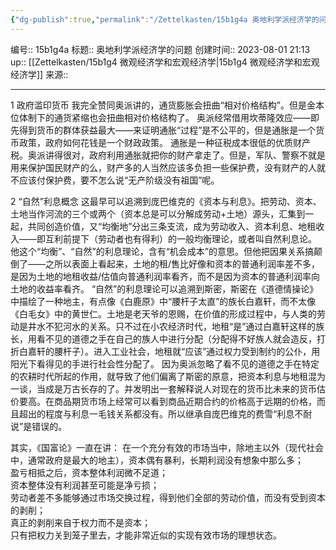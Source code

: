 ```yaml
---
{"dg-publish":true,"permalink":"/Zettelkasten/15b1g4a 奥地利学派经济学的问题/","dgPassFrontmatter":true}
---
```


编号:: 15b1g4a
标题:: 奥地利学派经济学的问题
创建时间:: 2023-08-01 21:13
up:: [[Zettelkasten/15b1g4 微观经济学和宏观经济学\|15b1g4 微观经济学和宏观经济学]]
来源:: 

---
1 政府滥印货币
我完全赞同奥派讲的，通货膨胀会扭曲“相对价格结构”。但是金本位体制下的通货紧缩也会扭曲相对价格结构了。
奥派经常借用坎蒂隆效应——即先得到货币的群体获益最大——来证明通胀“过程”是不公平的，但是通胀是一个货币政策，政府如何花钱是一个财政政策。
通胀是一种征税成本很低的优质财产税。奥派讲得很对，政府利用通胀就把你的财产拿走了。但是，军队、警察不就是用来保护国民财产的么，财产多的人当然应该多负担一些保护费，没有财产的人就不应该付保护费，要不怎么说“无产阶级没有祖国”呢。

2 “自然”利息概念
这最早可以追溯到庞巴维克的《资本与利息》。把劳动、资本、土地当作河流的三个或两个（资本总是可以分解成劳动+土地）源头，汇集到一起，共同创造价值，又“均衡地”分出三条支流，成为劳动收入、资本利息、地租收入——即互利前提下（劳动者也有得利）的一般均衡理论，或者叫自然利息论。
他这个“均衡”、“自然”的利息理论，含有“机会成本”的意思。但他把因果关系搞颠倒了——之所以表面上看起来，土地的租/售比好像和资本的普通利润率差不多，是因为土地的地租收益/估值向普通利润率看齐，而不是因为资本的普通利润率向土地的收益率看齐。
“自然”的利息理论可以追溯到斯密，斯密在《道德情操论》中描绘了一种地主，有点像《白鹿原》中“腰杆子太直”的族长白嘉轩，而不太像《白毛女》中的黄世仁。土地是老天爷的恩赐，在价值的形成过程中，与人类的劳动是井水不犯河水的关系。只不过在小农经济时代，地租“是”通过白嘉轩这样的族长，用看不见的道德之手在自己的族人中进行分配（分配得不好族人就会造反，打折白嘉轩的腰杆子）。进入工业社会，地租就“应该”通过权力受到制约的公仆，用阳光下看得见的手进行社会性分配了。
因为奥派忽略了看不见的道德之手在特定的农耕时代所起的作用，就导致了他们偏离了斯密的原意，把资本利息与地租混为一谈，当成是万古长存的了。并发明出一套解释说人对现在的货币比未来的货币估价要高。在商品期货市场上经常可以看到商品近期合约的价格高于远期的价格，而且超出的程度与利息一毛钱关系都没有。所以继承自庞巴维克的费雪“利息不耐说”是错误的。

其实，《国富论》一直在讲：
在一个充分有效的市场当中，除地主以外（现代社会中，通常政府是最大的地主），资本偶有暴利，长期利润没有想象中那么多；  
盈亏相抵之后，资本整体利润微不足道；  
资本整体没有利润甚至可能是净亏损；  
劳动者差不多能够通过市场交换过程，得到他们全部的劳动价值，而没有受到资本的剥削；  
真正的剥削来自于权力而不是资本；  
只有把权力关到笼子里去，才能非常近似的实现有效市场的理想状态。